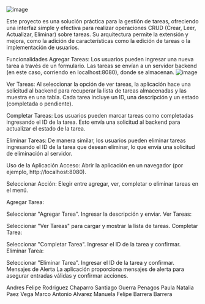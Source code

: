 ![image](https://github.com/user-attachments/assets/ae1ea461-2e76-4116-9a26-e38d0ffc626d)

Este proyecto es una solución práctica para la gestión de tareas, ofreciendo una interfaz simple y efectiva 
para realizar operaciones CRUD (Crear, Leer, Actualizar, Eliminar) sobre tareas. Su arquitectura permite la 
extensión y mejora, como la adición de características como la edición de tareas o la implementación de usuarios.

Funcionalidades
Agregar Tareas: Los usuarios pueden ingresar una nueva tarea a través de un formulario. Las tareas se envían a 
un servidor backend (en este caso, corriendo en localhost:8080), donde se almacenan.
![image](https://github.com/user-attachments/assets/38e8e2d1-a142-4345-afa9-88811bb9504c)

Ver Tareas: Al seleccionar la opción de ver tareas, la aplicación hace una solicitud al backend para recuperar
la lista de tareas almacenadas y las muestra en una tabla. Cada tarea incluye un ID, una descripción 
y un estado (completada o pendiente).

Completar Tareas: Los usuarios pueden marcar tareas como completadas ingresando el ID de la tarea.
Esto envía una solicitud al backend para actualizar el estado de la tarea.

Eliminar Tareas: De manera similar, los usuarios pueden eliminar tareas ingresando el ID de la tarea
que desean eliminar, lo que envía una solicitud de eliminación al servidor.

Uso de la Aplicación
Acceso: Abrir la aplicación en un navegador (por ejemplo, http://localhost:8080).

Seleccionar Acción: Elegir entre agregar, ver, completar o eliminar tareas en el menú.

Agregar Tarea:

Seleccionar "Agregar Tarea".
Ingresar la descripción y enviar.
Ver Tareas:

Seleccionar "Ver Tareas" para cargar y mostrar la lista de tareas.
Completar Tarea:

Seleccionar "Completar Tarea".
Ingresar el ID de la tarea y confirmar.
Eliminar Tarea:

Seleccionar "Eliminar Tarea".
Ingresar el ID de la tarea y confirmar.
Mensajes de Alerta
La aplicación proporciona mensajes de alerta para asegurar entradas válidas y confirmar acciones.

Andres Felipe Rodriguez Chaparro
Santiago Guerra Penagos
Paula Natalia Paez Vega
Marco Antonio Alvarez 
Manuela Felipe Barrera Barrera
